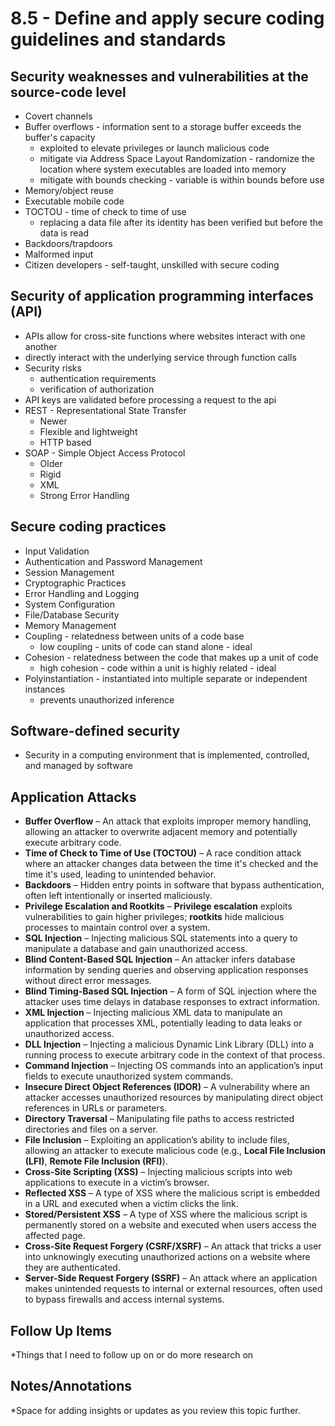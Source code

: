 # 8.5 - Define and apply secure coding guidelines and standards
## Security weaknesses and vulnerabilities at the source-code level
- Covert channels
- Buffer overflows - information sent to a storage buffer exceeds the buffer's capacity
	- exploited to elevate privileges or launch malicious code
	- mitigate via Address Space Layout Randomization - randomize the location where system executables are loaded into memory
	- mitigate with bounds checking - variable is within bounds before use
- Memory/object reuse
- Executable mobile code
- TOCTOU - time of check to time of use
	- replacing a data file after its identity has been verified but before the data is read
- Backdoors/trapdoors
- Malformed input
- Citizen developers - self-taught, unskilled with secure coding
## Security of application programming interfaces (API)
- APIs allow for cross-site functions where websites interact with one another
- directly interact with the underlying service through function calls
- Security risks
	- authentication requirements
	- verification of authorization
- API keys are validated before processing a request to the api
- REST - Representational State Transfer
	- Newer
	- Flexible and lightweight
	- HTTP based
- SOAP - Simple Object Access Protocol
	- Older
	- Rigid
	- XML
	- Strong Error Handling
## Secure coding practices
- Input Validation
- Authentication and Password Management
- Session Management
- Cryptographic Practices
- Error Handling and Logging
- System Configuration
- File/Database Security
- Memory Management
- Coupling - relatedness between units of a code base
	- low coupling - units of code can stand alone - ideal
- Cohesion - relatedness between the code that makes up a unit of code
	- high cohesion - code within a unit is highly related - ideal
- Polyinstantiation - instantiated into multiple separate or independent instances
	- prevents unauthorized inference
## Software-defined security
- Security in a computing environment that is implemented, controlled, and managed by software

## Application Attacks
- **Buffer Overflow** – An attack that exploits improper memory handling, allowing an attacker to overwrite adjacent memory and potentially execute arbitrary code.
- **Time of Check to Time of Use (TOCTOU)** – A race condition attack where an attacker changes data between the time it's checked and the time it's used, leading to unintended behavior.
- **Backdoors** – Hidden entry points in software that bypass authentication, often left intentionally or inserted maliciously.
- **Privilege Escalation and Rootkits** – **Privilege escalation** exploits vulnerabilities to gain higher privileges; **rootkits** hide malicious processes to maintain control over a system.
- **SQL Injection** – Injecting malicious SQL statements into a query to manipulate a database and gain unauthorized access.
- **Blind Content-Based SQL Injection** – An attacker infers database information by sending queries and observing application responses without direct error messages.
- **Blind Timing-Based SQL Injection** – A form of SQL injection where the attacker uses time delays in database responses to extract information.
- **XML Injection** – Injecting malicious XML data to manipulate an application that processes XML, potentially leading to data leaks or unauthorized access.
- **DLL Injection** – Injecting a malicious Dynamic Link Library (DLL) into a running process to execute arbitrary code in the context of that process.
- **Command Injection** – Injecting OS commands into an application’s input fields to execute unauthorized system commands.
- **Insecure Direct Object References (IDOR)** – A vulnerability where an attacker accesses unauthorized resources by manipulating direct object references in URLs or parameters.
- **Directory Traversal** – Manipulating file paths to access restricted directories and files on a server.
- **File Inclusion** – Exploiting an application’s ability to include files, allowing an attacker to execute malicious code (e.g., **Local File Inclusion (LFI)**, **Remote File Inclusion (RFI)**).
- **Cross-Site Scripting (XSS)** – Injecting malicious scripts into web applications to execute in a victim’s browser.
- **Reflected XSS** – A type of XSS where the malicious script is embedded in a URL and executed when a victim clicks the link.
- **Stored/Persistent XSS** – A type of XSS where the malicious script is permanently stored on a website and executed when users access the affected page.
- **Cross-Site Request Forgery (CSRF/XSRF)** – An attack that tricks a user into unknowingly executing unauthorized actions on a website where they are authenticated.
- **Server-Side Request Forgery (SSRF)** – An attack where an application makes unintended requests to internal or external resources, often used to bypass firewalls and access internal systems.

## Follow Up Items
*Things that I need to follow up on or do more research on

## Notes/Annotations
*Space for adding insights or updates as you review this topic further.
